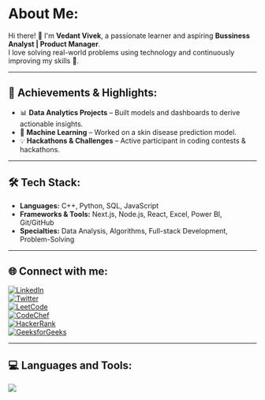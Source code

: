 # About Me:
Hi there! 👋 I'm **Vedant Vivek**, a passionate learner and aspiring **Bussiness Analyst | Product Manager**.  
I love solving real-world problems using technology and continuously improving my skills 🚀.  

---

## 🚀 Achievements & Highlights:
- 📊 **Data Analytics Projects** – Built models and dashboards to derive actionable insights.  
- 🤖 **Machine Learning** – Worked on a skin disease prediction model.  
- 💡 **Hackathons & Challenges** – Active participant in coding contests & hackathons.  

---

## 🛠️ Tech Stack:
- **Languages:** C++, Python, SQL, JavaScript  
- **Frameworks & Tools:** Next.js, Node.js, React, Excel, Power BI, Git/GitHub  
- **Specialties:** Data Analysis, Algorithms, Full-stack Development, Problem-Solving  

---
## 🌐 Connect with me:
[![LinkedIn](https://img.shields.io/badge/LinkedIn-%230077B5.svg?logo=linkedin&logoColor=white)](YOUR_LINKEDIN)  
[![Twitter](https://img.shields.io/badge/Twitter-%231DA1F2.svg?logo=twitter&logoColor=white)](YOUR_TWITTER)  
[![LeetCode](https://img.shields.io/badge/LeetCode-%23FFA116.svg?logo=leetcode&logoColor=white)](YOUR_LEETCODE)  
[![CodeChef](https://img.shields.io/badge/CodeChef-%235B4638.svg?logo=codechef&logoColor=white)](YOUR_CODECHEF)  
[![HackerRank](https://img.shields.io/badge/HackerRank-%2300EA64.svg?logo=hackerrank&logoColor=white)](YOUR_HACKERRANK)  
[![GeeksforGeeks](https://img.shields.io/badge/GeeksforGeeks-%2300C853.svg?logo=geeksforgeeks&logoColor=white)](YOUR_GFG)  

---

## 💻 Languages and Tools:
<p align="left">
  <img src="https://skillicons.dev/icons?i=cpp,nextjs,nodejs,react,express,git,html,js,ts,mongodb,tailwind,bootstrap" />
</p>
